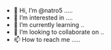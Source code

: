 - 👋 Hi, I’m @natro5 .....
- 👀 I’m interested in ....
- 🌱 I’m currently learning ..
- 💞️ I’m looking to collaborate on ..
- 📫 How to reach me .....

<!---
natro5/natro5 is a ✨ special ✨ repository because its `README.md` (this file) appears on your GitHub profile.
You can click the Preview link to take a look at your changes.
--->
